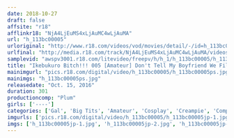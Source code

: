 ```yaml
---
date: 2018-10-27
draft: false
affsite: "r18"
afflinkr18: "NjA4LjEuMS4xLjAuMC4wLjAuMA"
url: "h_113bc00005"
urloriginal: "http://www.r18.com/videos/vod/movies/detail/-/id=h_113bc00005"
urlfinal: "http://media.r18.com/track/NjA4LjEuMS4xLjAuMC4wLjAuMA/videos/vod/movies/detail/-/id=h_113bc00005"
samplevid: "awspv3001.r18.com/litevideo/freepv/h/h_1/h_113bc00005/h_113bc00005_dmb_w.mp4"
title: "Ikebukuro Bitch!!! 005 [Amateur] Don't Tell My Boyfriend We Filmed It All [Mr. Nakata]"
mainimgurl: "pics.r18.com/digital/video/h_113bc00005/h_113bc00005ps.jpg"
mainimgs: "h_113bc00005ps.jpg"
releasedate: "Oct. 15, 2016"
duration: 301
productioncomp: "Plum"
girls: ['----']
categories: ['Gal', 'Big Tits', 'Amateur', 'Cosplay', 'Creampie', 'Compilation', 'Over 4 Hours']
imgurls: ['pics.r18.com/digital/video/h_113bc00005/h_113bc00005jp-1.jpg', 'pics.r18.com/digital/video/h_113bc00005/h_113bc00005jp-2.jpg', 'pics.r18.com/digital/video/h_113bc00005/h_113bc00005jp-3.jpg', 'pics.r18.com/digital/video/h_113bc00005/h_113bc00005jp-4.jpg', 'pics.r18.com/digital/video/h_113bc00005/h_113bc00005jp-5.jpg', 'pics.r18.com/digital/video/h_113bc00005/h_113bc00005jp-6.jpg', 'pics.r18.com/digital/video/h_113bc00005/h_113bc00005jp-7.jpg', 'pics.r18.com/digital/video/h_113bc00005/h_113bc00005jp-8.jpg', 'pics.r18.com/digital/video/h_113bc00005/h_113bc00005jp-9.jpg', 'pics.r18.com/digital/video/h_113bc00005/h_113bc00005jp-10.jpg', 'pics.r18.com/digital/video/h_113bc00005/h_113bc00005jp-11.jpg', 'pics.r18.com/digital/video/h_113bc00005/h_113bc00005jp-12.jpg', 'pics.r18.com/digital/video/h_113bc00005/h_113bc00005jp-13.jpg', 'pics.r18.com/digital/video/h_113bc00005/h_113bc00005jp-14.jpg', 'pics.r18.com/digital/video/h_113bc00005/h_113bc00005jp-15.jpg', 'pics.r18.com/digital/video/h_113bc00005/h_113bc00005jp-16.jpg', 'pics.r18.com/digital/video/h_113bc00005/h_113bc00005jp-17.jpg', 'pics.r18.com/digital/video/h_113bc00005/h_113bc00005jp-18.jpg', 'pics.r18.com/digital/video/h_113bc00005/h_113bc00005jp-19.jpg', 'pics.r18.com/digital/video/h_113bc00005/h_113bc00005jp-20.jpg']
imgs: ['h_113bc00005jp-1.jpg', 'h_113bc00005jp-2.jpg', 'h_113bc00005jp-3.jpg', 'h_113bc00005jp-4.jpg', 'h_113bc00005jp-5.jpg', 'h_113bc00005jp-6.jpg', 'h_113bc00005jp-7.jpg', 'h_113bc00005jp-8.jpg', 'h_113bc00005jp-9.jpg', 'h_113bc00005jp-10.jpg', 'h_113bc00005jp-11.jpg', 'h_113bc00005jp-12.jpg', 'h_113bc00005jp-13.jpg', 'h_113bc00005jp-14.jpg', 'h_113bc00005jp-15.jpg', 'h_113bc00005jp-16.jpg', 'h_113bc00005jp-17.jpg', 'h_113bc00005jp-18.jpg', 'h_113bc00005jp-19.jpg', 'h_113bc00005jp-20.jpg']
---
```

